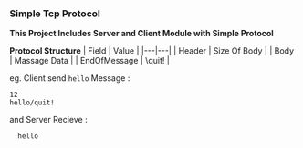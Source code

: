 ### Simple Tcp Protocol

**This Project Includes Server and Client Module with Simple Protocol**

**Protocol Structure**
| Field  | Value  |
|---|---|
| Header  | Size Of Body  |
|  Body |  Massage Data |
|  EndOfMessage |  \quit! |


eg.  Client send `hello` Message :

```
12
hello/quit!
```

and Server Recieve :

```
  hello 
``` 